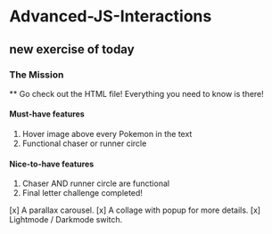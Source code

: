 # Advanced-JS-Interactions
## new exercise of today
### The Mission
** Go check out the HTML file! Everything you need to know is there!

#### Must-have features
1. Hover image above every Pokemon in the text
1. Functional chaser or runner circle
#### Nice-to-have features
1. Chaser AND runner circle are functional
1. Final letter challenge completed!

[x] A parallax carousel.
[x] A collage with popup for more details.
[x] Lightmode / Darkmode switch.
